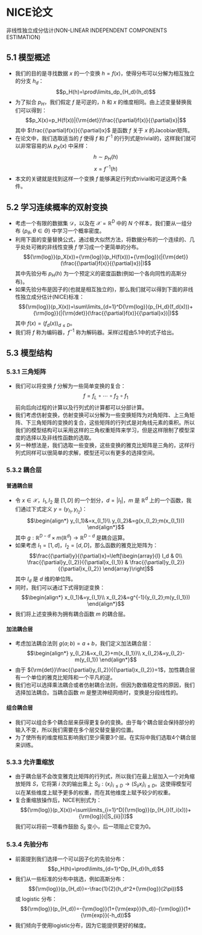# NICE论文
非线性独立成分估计(NON-LINEAR INDEPENDENT COMPONENTS ESTIMATION)

## 5.1 模型概述
- 我们的目的是寻找数据 $x$ 的一个变换 $h=f(x)$，使得分布可以分解为相互独立的分支 $h_d$：
$$p_H(h)=\prod\limits_dp_{H_d}(h_d)$$
- 为了拟合 $p_H$，我们假定 $f$ 是可逆的，$h$ 和 $x$ 的维度相同。由上述变量替换我们可以得到：
$$p_X(x)=p_H(f(x))|{\rm{det}}\frac{{\partial}f(x)}{{\partial}x}|$$
其中 $\frac{{\partial}f(x)}{{\partial}x}$ 是函数 $f$ 关于 $x$ 的Jacobian矩阵。
- 在论文中，我们选取适当的 $f$ 使得 $f$ 和 $f^{-1}$ 的行列式是trivial的，这样我们就可以非常容易的从 $p_X(x)$ 中采样：
$$h{\sim}p_H(h)$$
$$x=f^{-1}(h)$$
- 本文的关键就是找到这样一个变换 $f$ 能够满足行列式trivial和可逆这两个条件。

## 5.2 学习连续概率的双射变换
- 考虑一个有限的数据集 $\mathcal{D}$，以及在 $\mathcal{X}=\mathbb{R}^D$ 中的 $N$ 个样本，我们要从一组分布 $\{p_\theta,\theta\in\Theta\}$ 中学习一个概率密度。
- 利用下面的变量替换公式，通过极大似然方法，将数据分布的一个连续的、几乎处处可微的非线性变换 $f$ 学习成一个更简单的分布。
$${\rm{log}}(p_X(x))={\rm{log}}(p_H(f(x)))+{\rm{log}}(|{\rm{det}}(\frac{{\partial}f(x)}{{\partial}x})|)$$
其中先验分布 $p_H(h)$ 为一个预定义的密度函数(例如一个各向同性的高斯分布)。
- 如果先验分布是因子的(也就是相互独立的)，那么我们就可以得到下面的非线性独立成分估计(NICE)标准：
$${\rm{log}}(p_X(x))=\sum\limits_{d=1}^D{\rm{log}}(p_{H_d}(f_d(x)))+{\rm{log}}(|{\rm{det}}(\frac{{\partial}f(x)}{{\partial}x})|)$$
其中 $f(x)=(f_d(x))_{d{\leq}D}$。
- 我们将 $f$ 称为编码器，$f^{-1}$ 称为解码器。采样过程由5.1中的式子给出。

## 5.3 模型结构
### 5.3.1 三角矩阵
- 我们可以将变换 $f$ 分解为一些简单变换的复合：
$$f=f_L{\circ}\cdots{\circ}f_2{\circ}f_1$$
前向后向过程的计算以及行列式的计算都可以分部计算。
- 我们考虑仿射变换，仿射变换可以分解为一些变换矩阵为对角矩阵、上三角矩阵、下三角矩阵的变换的复合，这些矩阵的行列式是对角线元素的乘积。所以我们的模型结构可以采用这样的三角权重矩阵来学习，但是这样限制了模型深度的选择以及非线性函数的选取。
- 另一种想法是，我们选取一些变换，这些变换的雅克比矩阵是三角的，这样行列式同样可以很简单的求解，模型还可以有更多的选择空间。

### 5.3.2 耦合层
#### 普通耦合层
- 令 $x\in\mathcal{X}$，$I_1,I_2$ 是 $[1,D]$ 的一个划分，$d=|I_1|$，$m$ 是 $\mathbb{R}^d$ 上的一个函数，我们通过下式定义 $y=(y_{I_1},y_{I_2})$：
$$\begin{align*}
y_{I_1}&=x_{I_1}\\
y_{I_2}&=g(x_{I_2};m(x_{I_1}))
\end{align*}$$
其中 $g:\mathbb{R}^{D-d}{\times}m(\mathbb{R}^d)\rightarrow\mathbb{R}^{D-d}$ 是耦合运算。
- 如果考虑 $I_1=[1,d]$，$I_2=[d,D]$，那么函数的雅克比矩阵为：
$$\frac{{\partial}y}{{\partial}x}=\left[\begin{array}{l}
I_d & 0\\
\frac{{\partial}y_{I_2}}{{\partial}x_{I_1}} & \frac{{\partial}y_{I_2}}{{\partial}x_{I_2}}
\end{array}\right]$$
其中 $I_d$ 是 $d$ 维的单位阵。
- 同时，我们可以通过下式得到逆变换：
$$\begin{align*}
x_{I_1}&=y_{I_1}\\
x_{I_2}&=g^{-1}(y_{I_2};m(y_{I_1}))
\end{align*}$$
- 我们将上述变换称为拥有耦合函数 $m$ 的耦合层。

#### 加法耦合层
- 考虑加法耦合法则 $g(a;b)=a+b$，我们定义加法耦合层：
$$\begin{align*}
y_{I_2}&=x_{I_2}+m(x_{I_1})\\
x_{I_2}&=y_{I_2}-m(y_{I_1})
\end{align*}$$
- 由于 ${\rm{det}}\frac{{\partial}y_{I_2}}{{\partial}x_{I_2}}=1$，加性耦合层有一个单位的雅克比矩阵和一个平凡的逆。
- 我们也可以选择乘法耦合或者仿射耦合法则，但因为数值稳定性的原因，我们选择加法耦合。当耦合函数 $m$ 是整流神经网络时，变换是分段线性的。

#### 组合耦合层
- 我们可以组合多个耦合层来获得更复杂的变换。由于每个耦合层会保持部分的输入不变，所以我们需要在多个层交替变量的位置。
- 为了使所有的维度相互影响我们至少需要3个层。在实际中我们选取4个耦合层来训练。

### 5.3.3 允许重缩放
- 由于耦合层不会改变雅克比矩阵的行列式，所以我们在最上层加入一个对角缩放矩阵 $S$，它将第 $i$ 次的输出乘上 $S_{ii}:(x_i)_{i{\leq}D}\rightarrow(S_{ii}x_i)_{i{\leq}D}$。这使得模型可以在某些维度上赋予更多的权重，而在其他维度上赋予较少的权重。
- 复合重缩放操作后，NICE判别式为：
$${\rm{log}}(p_X(x))=\sum\limits_{i=1}^D[{\rm{log}}(p_{H_i}(f_i(x)))+{\rm{log}}(|S_{ii}|)]$$
我们可以将前一项看作鼓励 $S_{ii}$ 变小，后一项阻止它变为0。

### 5.3.4 先验分布
- 前面提到我们选择一个可以因子化的先验分布：
$$p_H(h)=\prod\limits_{d=1}^Dp_{H_d}(h_d)$$
- 我们从一些标准的分布中挑选，例如高斯分布：
$${\rm{log}}(p_{H_d})=-\frac{1}{2}(h_d^2+{\rm{log}}(2\pi))$$
或 logistic 分布：
$${\rm{log}}(p_{H_d})=-{\rm{log}}(1+{\rm{exp}}(h_d))-{\rm{log}}(1+{\rm{exp}}(-h_d))$$
- 我们倾向于使用logistic分布，因为它能提供更好的梯度。